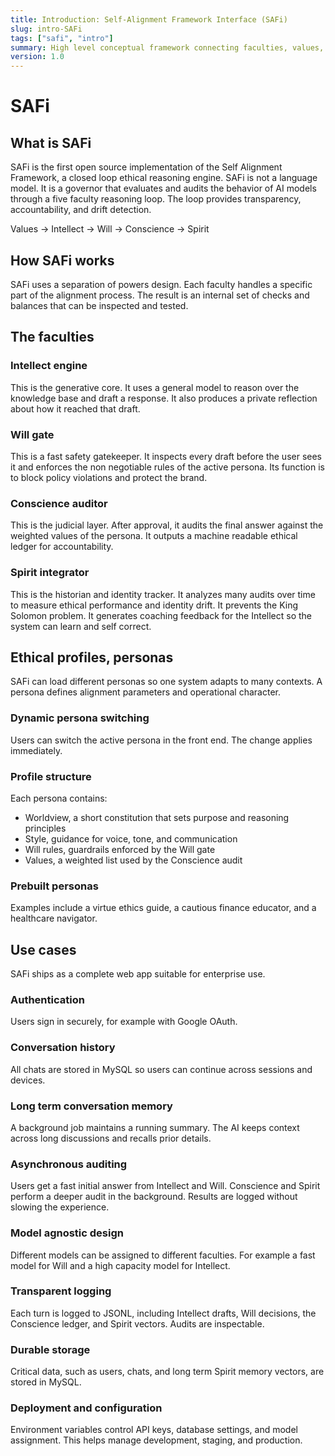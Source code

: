 ```yaml
---
title: Introduction: Self-Alignment Framework Interface (SAFi)
slug: intro-SAFi
tags: ["safi", "intro"]
summary: High level conceptual framework connecting faculties, values, and governance into a closed loop architecture.
version: 1.0
---
```


# SAFi

## What is SAFi
SAFi is the first open source implementation of the Self Alignment Framework, a closed loop ethical reasoning engine. SAFi is not a language model. It is a governor that evaluates and audits the behavior of AI models through a five faculty reasoning loop. The loop provides transparency, accountability, and drift detection.

Values → Intellect → Will → Conscience → Spirit

## How SAFi works
SAFi uses a separation of powers design. Each faculty handles a specific part of the alignment process. The result is an internal set of checks and balances that can be inspected and tested.

## The faculties
### Intellect engine
This is the generative core. It uses a general model to reason over the knowledge base and draft a response. It also produces a private reflection about how it reached that draft.

### Will gate
This is a fast safety gatekeeper. It inspects every draft before the user sees it and enforces the non negotiable rules of the active persona. Its function is to block policy violations and protect the brand.

### Conscience auditor
This is the judicial layer. After approval, it audits the final answer against the weighted values of the persona. It outputs a machine readable ethical ledger for accountability.

### Spirit integrator
This is the historian and identity tracker. It analyzes many audits over time to measure ethical performance and identity drift. It prevents the King Solomon problem. It generates coaching feedback for the Intellect so the system can learn and self correct.

## Ethical profiles, personas
SAFi can load different personas so one system adapts to many contexts. A persona defines alignment parameters and operational character.

### Dynamic persona switching
Users can switch the active persona in the front end. The change applies immediately.

### Profile structure
Each persona contains:
- Worldview, a short constitution that sets purpose and reasoning principles
- Style, guidance for voice, tone, and communication
- Will rules, guardrails enforced by the Will gate
- Values, a weighted list used by the Conscience audit

### Prebuilt personas
Examples include a virtue ethics guide, a cautious finance educator, and a healthcare navigator.

## Use cases
SAFi ships as a complete web app suitable for enterprise use.

### Authentication
Users sign in securely, for example with Google OAuth.

### Conversation history
All chats are stored in MySQL so users can continue across sessions and devices.

### Long term conversation memory
A background job maintains a running summary. The AI keeps context across long discussions and recalls prior details.

### Asynchronous auditing
Users get a fast initial answer from Intellect and Will. Conscience and Spirit perform a deeper audit in the background. Results are logged without slowing the experience.

### Model agnostic design
Different models can be assigned to different faculties. For example a fast model for Will and a high capacity model for Intellect.

### Transparent logging
Each turn is logged to JSONL, including Intellect drafts, Will decisions, the Conscience ledger, and Spirit vectors. Audits are inspectable.

### Durable storage
Critical data, such as users, chats, and long term Spirit memory vectors, are stored in MySQL.

### Deployment and configuration
Environment variables control API keys, database settings, and model assignment. This helps manage development, staging, and production.
